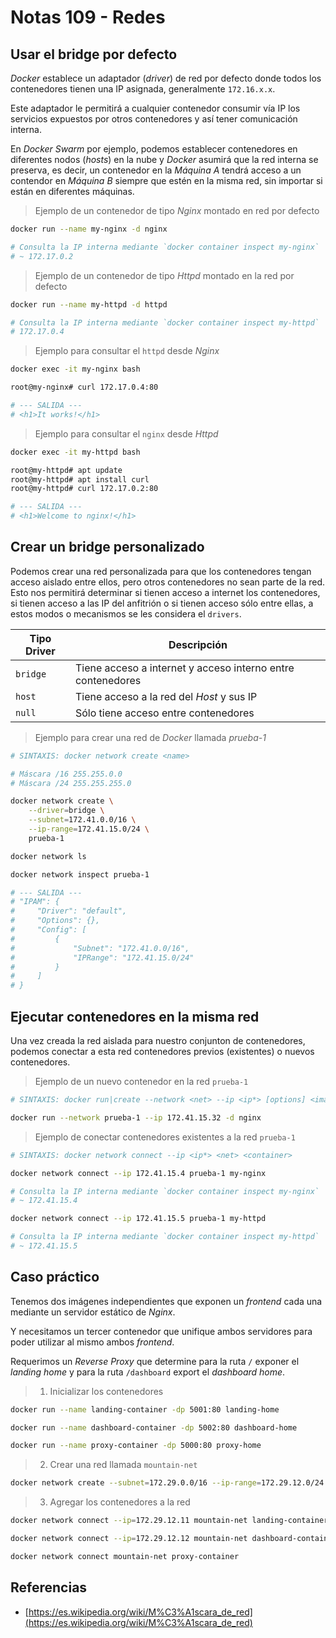 # Notas 109 - Redes

## Usar el bridge por defecto

*Docker* establece un adaptador (*driver*) de red por defecto donde todos los contenedores tienen una IP asignada, generalmente `172.16.x.x`.

Este adaptador le permitirá a cualquier contenedor consumir vía IP los servicios expuestos por otros contenedores y así tener comunicación interna.

En *Docker Swarm* por ejemplo, podemos establecer contenedores en diferentes nodos (*hosts*) en la nube y *Docker* asumirá que la red interna se preserva, es decir, un contenedor en la *Máquina A* tendrá acceso a un contendor en *Máquina B* siempre que estén en la misma red, sin importar si están en diferentes máquinas.

> Ejemplo de un contenedor de tipo *Nginx* montado en red por defecto

```bash
docker run --name my-nginx -d nginx

# Consulta la IP interna mediante `docker container inspect my-nginx`
# ~ 172.17.0.2
```

> Ejemplo de un contenedor de tipo *Httpd* montado en la red por defecto

```bash
docker run --name my-httpd -d httpd

# Consulta la IP interna mediante `docker container inspect my-httpd`
# 172.17.0.4
```

> Ejemplo para consultar el `httpd` desde *Nginx*

```bash
docker exec -it my-nginx bash

root@my-nginx# curl 172.17.0.4:80

# --- SALIDA ---
# <h1>It works!</h1>
```

> Ejemplo para consultar el `nginx` desde *Httpd*

```bash
docker exec -it my-httpd bash

root@my-httpd# apt update
root@my-httpd# apt install curl
root@my-httpd# curl 172.17.0.2:80

# --- SALIDA ---
# <h1>Welcome to nginx!</h1>
```

## Crear un bridge personalizado

Podemos crear una red personalizada para que los contenedores tengan acceso aislado entre ellos, pero otros contenedores no sean parte de la red. Esto nos permitirá determinar si tienen acceso a internet los contenedores, si tienen acceso a las IP del anfitrión o si tienen acceso sólo entre ellas, a estos modos o mecanismos se les considera el `drivers`.

Tipo Driver | Descripción
--- | ---
`bridge` | Tiene acceso a internet y acceso interno entre contenedores
`host` | Tiene acceso a la red del *Host* y sus IP
`null` | Sólo tiene acceso entre contenedores

> Ejemplo para crear una red de *Docker* llamada *prueba-1*

```bash
# SINTAXIS: docker network create <name>

# Máscara /16 255.255.0.0
# Máscara /24 255.255.255.0

docker network create \
    --driver=bridge \
    --subnet=172.41.0.0/16 \
    --ip-range=172.41.15.0/24 \
    prueba-1

docker network ls

docker network inspect prueba-1

# --- SALIDA ---
# "IPAM": {
#     "Driver": "default",
#     "Options": {},
#     "Config": [
#         {
#             "Subnet": "172.41.0.0/16",
#             "IPRange": "172.41.15.0/24"
#         }
#     ]
# }
```

## Ejecutar contenedores en la misma red

Una vez creada la red aislada para nuestro conjunton de contenedores, podemos conectar a esta red contenedores previos (existentes) o nuevos contenedores.

> Ejemplo de un nuevo contenedor en la red `prueba-1`

```bash
# SINTAXIS: docker run|create --network <net> --ip <ip*> [options] <image>:<tag>

docker run --network prueba-1 --ip 172.41.15.32 -d nginx
```

> Ejemplo de conectar contenedores existentes a la red `prueba-1`

```bash
# SINTAXIS: docker network connect --ip <ip*> <net> <container>

docker network connect --ip 172.41.15.4 prueba-1 my-nginx

# Consulta la IP interna mediante `docker container inspect my-nginx`
# ~ 172.41.15.4

docker network connect --ip 172.41.15.5 prueba-1 my-httpd

# Consulta la IP interna mediante `docker container inspect my-httpd`
# ~ 172.41.15.5
```

## Caso práctico

Tenemos dos imágenes independientes que exponen un *frontend* cada una mediante un servidor estático de *Nginx*.

Y necesitamos un tercer contenedor que unifique ambos servidores para poder utilizar al mismo ambos *frontend*.

Requerimos un *Reverse Proxy* que determine para la ruta `/` exponer el *landing home* y para la ruta `/dashboard` export el *dashboard home*.

> 1. Inicializar los contenedores

```bash
docker run --name landing-container -dp 5001:80 landing-home

docker run --name dashboard-container -dp 5002:80 dashboard-home

docker run --name proxy-container -dp 5000:80 proxy-home
```

> 2. Crear una red llamada `mountain-net`

```bash
docker network create --subnet=172.29.0.0/16 --ip-range=172.29.12.0/24 mountain-net
```

> 3. Agregar los contenedores a la red

```bash
docker network connect --ip=172.29.12.11 mountain-net landing-container

docker network connect --ip=172.29.12.12 mountain-net dashboard-container

docker network connect mountain-net proxy-container
```

## Referencias

- [https://es.wikipedia.org/wiki/M%C3%A1scara_de_red](https://es.wikipedia.org/wiki/M%C3%A1scara_de_red)